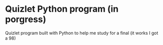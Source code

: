 # Quizlet Python program (in porgress)
Quizlet program built with Python to help me study for a final (it works I got a 98)
